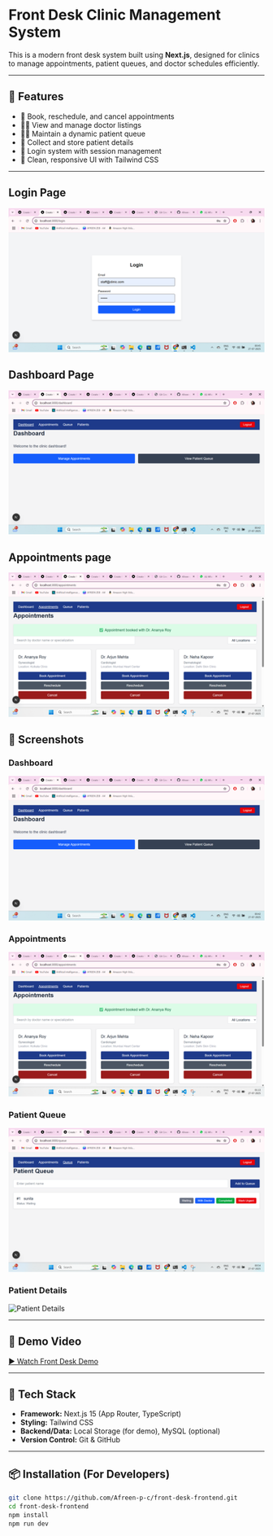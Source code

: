 # Front Desk Clinic Management System

This is a modern front desk system built using **Next.js**, designed for clinics to manage appointments, patient queues, and doctor schedules efficiently.

---

## 🌟 Features

- 📅 Book, reschedule, and cancel appointments
- 🧑‍⚕️ View and manage doctor listings
- 🧑‍💼 Maintain a dynamic patient queue
- 🧾 Collect and store patient details
- 🔐 Login system with session management
- 🎨 Clean, responsive UI with Tailwind CSS

---
## Login Page

![Login Page](https://github.com/Afreen-p-c/front-desk-frontend/blob/main/login.png?raw=true)

## Dashboard Page

![Dashboard Page](https://github.com/Afreen-p-c/front-desk-frontend/blob/main/public/screenshots/dashboard.png?raw=true)
## Appointments page
![Appointments Page](https://github.com/Afreen-p-c/front-desk-frontend/blob/main/public/screenshots/appointments.png?raw=true)

## 📸 Screenshots

### Dashboard
![Dashboard](public/screenshots/dashboard.png)

### Appointments
![Appointments](public/screenshots/appointments.png)

### Patient Queue
![Queue](public/screenshots/queue.png)

### Patient Details
![Patient Details](public/screenshots/patient-details.png)

---

## 🎥 Demo Video

[▶️ Watch Front Desk Demo](public/screenshots/Front_Desk.mp4)

---

## 🚀 Tech Stack

- **Framework:** Next.js 15 (App Router, TypeScript)
- **Styling:** Tailwind CSS
- **Backend/Data:** Local Storage (for demo), MySQL (optional)
- **Version Control:** Git & GitHub

---

## 📦 Installation (For Developers)

```bash
git clone https://github.com/Afreen-p-c/front-desk-frontend.git
cd front-desk-frontend
npm install
npm run dev
